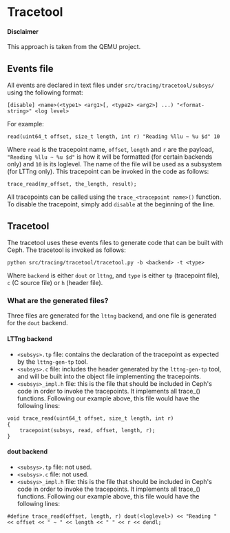 # Tracetool

#### Disclaimer
This approach is taken from the QEMU project.

## Events file

All events are declared in text files under ``src/tracing/tracetool/subsys/`` using the following format:

```
[disable] <name>(<type1> <arg1>[, <type2> <arg2>] ...) "<format-string>" <log level>
```
For example:
```
read(uint64_t offset, size_t length, int r) "Reading %llu ~ %u $d" 10
```
Where ``read`` is the tracepoint name, ``offset``, ``length`` and ``r`` are the payload, ``"Reading %llu ~ %u $d"`` is how it will be formatted (for certain backends only) and ``10`` is its loglevel. The name of the file will be used as a subsystem (for LTTng only). This tracepoint can be invoked in the code as follows:
```
trace_read(my_offset, the_length, result);
```
All tracepoints can be called using the ``trace_<tracepoint name>()`` function.
To disable the tracepoint, simply add ``disable`` at the beginning of the line.

## Tracetool

The tracetool uses these events files to generate code that can be built with Ceph. The tracetool is invoked as follows:
```
python src/tracing/tracetool/tracetool.py -b <backend> -t <type>
```
Where ``backend`` is either ``dout`` or ``lttng``, and ``type`` is either ``tp`` (tracepoint file), ``c`` (C source file) or ``h`` (header file).

### What are the generated files?
Three files are generated for the ``lttng`` backend, and one file is generated for the ``dout`` backend.

#### LTTng backend
- ``<subsys>.tp`` file: contains the declaration of the tracepoint as expected by the ``lttng-gen-tp`` tool.
- ``<subsys>.c`` file: includes the header generated by the ``lttng-gen-tp`` tool, and will be built into the object file implementing the tracepoints.
- ``<subsys>_impl.h`` file: this is the file that should be included in Ceph's code in order to invoke the tracepoints. It implements all trace_<tracepoint>() functions. Following our example above, this file would have the following lines:
```
void trace_read(uint64_t offset, size_t length, int r)
{
    tracepoint(subsys, read, offset, length, r);
}
```

#### dout backend
- ``<subsys>.tp`` file: not used.
- ``<subsys>.c`` file: not used.
- ``<subsys>_impl.h`` file: this is the file that should be included in Ceph's code in order to invoke the tracepoints. It implements all trace_<tracepoint>() functions. Following our example above, this file would have the following lines:
```
#define trace_read(offset, length, r) dout(<loglevel>) << "Reading " << offset << " ~ " << length << " " << r << dendl;
```

